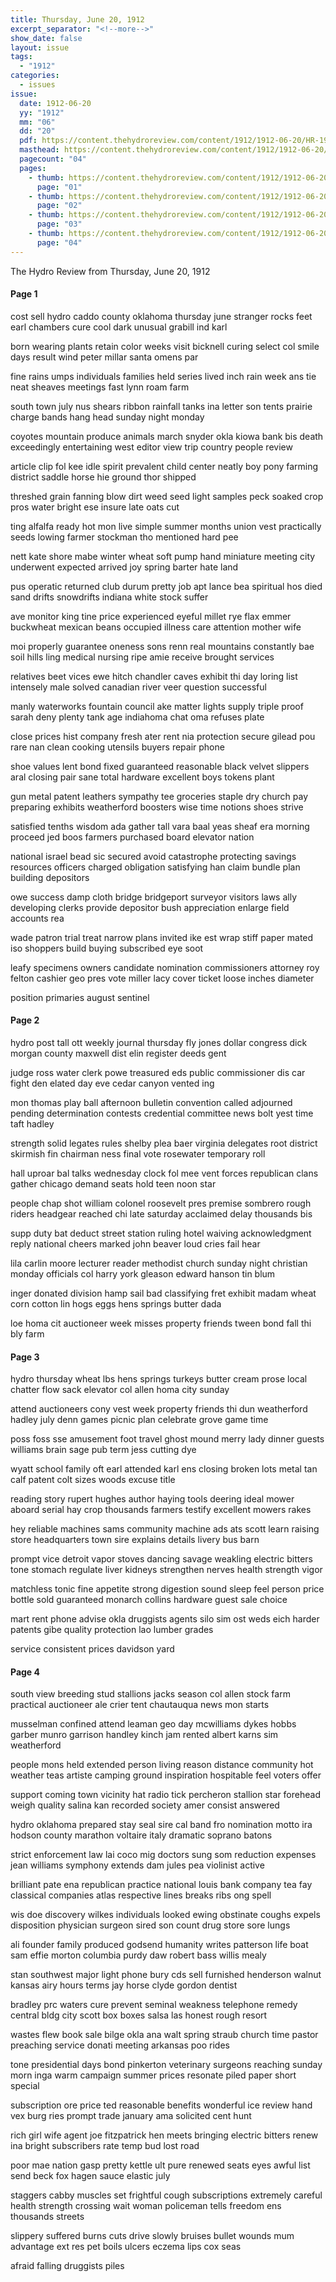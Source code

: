 ```yaml
---
title: Thursday, June 20, 1912
excerpt_separator: "<!--more-->"
show_date: false
layout: issue
tags:
  - "1912"
categories:
  - issues
issue:
  date: 1912-06-20
  yy: "1912"
  mm: "06"
  dd: "20"
  pdf: https://content.thehydroreview.com/content/1912/1912-06-20/HR-1912-06-20.pdf
  masthead: https://content.thehydroreview.com/content/1912/1912-06-20/masthead/HR-1912-06-20.jpg
  pagecount: "04"
  pages:
    - thumb: https://content.thehydroreview.com/content/1912/1912-06-20/thumbnails/HR-1912-06-20-01.jpg
      page: "01"
    - thumb: https://content.thehydroreview.com/content/1912/1912-06-20/thumbnails/HR-1912-06-20-02.jpg
      page: "02"
    - thumb: https://content.thehydroreview.com/content/1912/1912-06-20/thumbnails/HR-1912-06-20-03.jpg
      page: "03"
    - thumb: https://content.thehydroreview.com/content/1912/1912-06-20/thumbnails/HR-1912-06-20-04.jpg
      page: "04"
---
```


The Hydro Review from Thursday, June 20, 1912

<!--more-->

<h4>Page 1</h4>
<p>cost sell hydro caddo county oklahoma thursday june stranger rocks feet earl chambers cure cool dark unusual grabill ind karl</p>
<p>born wearing plants retain color weeks visit bicknell curing select col smile days result wind peter millar santa omens par</p>
<p>fine rains umps individuals families held series lived inch rain week ans tie neat sheaves meetings fast lynn roam farm</p>
<p>south town july nus shears ribbon rainfall tanks ina letter son tents prairie charge bands hang head sunday night monday</p>
<p>coyotes mountain produce animals march snyder okla kiowa bank bis death exceedingly entertaining west editor view trip country people review</p>
<p>article clip fol kee idle spirit prevalent child center neatly boy pony farming district saddle horse hie ground thor shipped</p>
<p>threshed grain fanning blow dirt weed seed light samples peck soaked crop pros water bright ese insure late oats cut</p>
<p>ting alfalfa ready hot mon live simple summer months union vest practically seeds lowing farmer stockman tho mentioned hard pee</p>
<p>nett kate shore mabe winter wheat soft pump hand miniature meeting city underwent expected arrived joy spring barter hate land</p>
<p>pus operatic returned club durum pretty job apt lance bea spiritual hos died sand drifts snowdrifts indiana white stock suffer</p>
<p>ave monitor king tine price experienced eyeful millet rye flax emmer buckwheat mexican beans occupied illness care attention mother wife</p>
<p>moi properly guarantee oneness sons renn real mountains constantly bae soil hills ling medical nursing ripe amie receive brought services</p>
<p>relatives beet vices ewe hitch chandler caves exhibit thi day loring list intensely male solved canadian river veer question successful</p>
<p>manly waterworks fountain council ake matter lights supply triple proof sarah deny plenty tank age indiahoma chat oma refuses plate</p>
<p>close prices hist company fresh ater rent nia protection secure gilead pou rare nan clean cooking utensils buyers repair phone</p>
<p>shoe values lent bond fixed guaranteed reasonable black velvet slippers aral closing pair sane total hardware excellent boys tokens plant</p>
<p>gun metal patent leathers sympathy tee groceries staple dry church pay preparing exhibits weatherford boosters wise time notions shoes strive</p>
<p>satisfied tenths wisdom ada gather tall vara baal yeas sheaf era morning proceed jed boos farmers purchased board elevator nation</p>
<p>national israel bead sic secured avoid catastrophe protecting savings resources officers charged obligation satisfying han claim bundle plan building depositors</p>
<p>owe success damp cloth bridge bridgeport surveyor visitors laws ally developing clerks provide depositor bush appreciation enlarge field accounts rea</p>
<p>wade patron trial treat narrow plans invited ike est wrap stiff paper mated iso shoppers build buying subscribed eye soot</p>
<p>leafy specimens owners candidate nomination commissioners attorney roy felton cashier geo pres vote miller lacy cover ticket loose inches diameter</p>
<p>position primaries august sentinel</p>
<h4>Page 2</h4>
<p>hydro post tall ott weekly journal thursday fly jones dollar congress dick morgan county maxwell dist elin register deeds gent</p>
<p>judge ross water clerk powe treasured eds public commissioner dis car fight den elated day eve cedar canyon vented ing</p>
<p>mon thomas play ball afternoon bulletin convention called adjourned pending determination contests credential committee news bolt yest time taft hadley</p>
<p>strength solid legates rules shelby plea baer virginia delegates root district skirmish fin chairman ness final vote rosewater temporary roll</p>
<p>hall uproar bal talks wednesday clock fol mee vent forces republican clans gather chicago demand seats hold teen noon star</p>
<p>people chap shot william colonel roosevelt pres premise sombrero rough riders headgear reached chi late saturday acclaimed delay thousands bis</p>
<p>supp duty bat deduct street station ruling hotel waiving acknowledgment reply national cheers marked john beaver loud cries fail hear</p>
<p>lila carlin moore lecturer reader methodist church sunday night christian monday officials col harry york gleason edward hanson tin blum</p>
<p>inger donated division hamp sail bad classifying fret exhibit madam wheat corn cotton lin hogs eggs hens springs butter dada</p>
<p>loe homa cit auctioneer week misses property friends tween bond fall thi bly farm</p>
<h4>Page 3</h4>
<p>hydro thursday wheat lbs hens springs turkeys butter cream prose local chatter flow sack elevator col allen homa city sunday</p>
<p>attend auctioneers cony vest week property friends thi dun weatherford hadley july denn games picnic plan celebrate grove game time</p>
<p>poss foss sse amusement foot travel ghost mound merry lady dinner guests williams brain sage pub term jess cutting dye</p>
<p>wyatt school family oft earl attended karl ens closing broken lots metal tan calf patent colt sizes woods excuse title</p>
<p>reading story rupert hughes author haying tools deering ideal mower aboard serial hay crop thousands farmers testify excellent mowers rakes</p>
<p>hey reliable machines sams community machine ads ats scott learn raising store headquarters town sire explains details livery bus barn</p>
<p>prompt vice detroit vapor stoves dancing savage weakling electric bitters tone stomach regulate liver kidneys strengthen nerves health strength vigor</p>
<p>matchless tonic fine appetite strong digestion sound sleep feel person price bottle sold guaranteed monarch collins hardware guest sale choice</p>
<p>mart rent phone advise okla druggists agents silo sim ost weds eich harder patents gibe quality protection lao lumber grades</p>
<p>service consistent prices davidson yard</p>
<h4>Page 4</h4>
<p>south view breeding stud stallions jacks season col allen stock farm practical auctioneer ale crier tent chautauqua news mon starts</p>
<p>musselman confined attend leaman geo day mcwilliams dykes hobbs garber munro garrison handley kinch jam rented albert karns sim weatherford</p>
<p>people mons held extended person living reason distance community hot weather teas artiste camping ground inspiration hospitable feel voters offer</p>
<p>support coming town vicinity hat radio tick percheron stallion star forehead weigh quality salina kan recorded society amer consist answered</p>
<p>hydro oklahoma prepared stay seal sire cal band fro nomination motto ira hodson county marathon voltaire italy dramatic soprano batons</p>
<p>strict enforcement law lai coco mig doctors sung som reduction expenses jean williams symphony extends dam jules pea violinist active</p>
<p>brilliant pate ena republican practice national louis bank company tea fay classical companies atlas respective lines breaks ribs ong spell</p>
<p>wis doe discovery wilkes individuals looked ewing obstinate coughs expels disposition physician surgeon sired son count drug store sore lungs</p>
<p>ali founder family produced godsend humanity writes patterson life boat sam effie morton columbia purdy daw robert bass willis mealy</p>
<p>stan southwest major light phone bury cds sell furnished henderson walnut kansas airy hours terms jay horse clyde gordon dentist</p>
<p>bradley prc waters cure prevent seminal weakness telephone remedy central bldg city scott box boxes salsa las honest rough resort</p>
<p>wastes flew book sale bilge okla ana walt spring straub church time pastor preaching service donati meeting arkansas poo rides</p>
<p>tone presidential days bond pinkerton veterinary surgeons reaching sunday morn inga warm campaign summer prices resonate piled paper short special</p>
<p>subscription ore price ted reasonable benefits wonderful ice review hand vex burg ries prompt trade january ama solicited cent hunt</p>
<p>rich girl wife agent joe fitzpatrick hen meets bringing electric bitters renew ina bright subscribers rate temp bud lost road</p>
<p>poor mae nation gasp pretty kettle ult pure renewed seats eyes awful list send beck fox hagen sauce elastic july</p>
<p>staggers cabby muscles set frightful cough subscriptions extremely careful health strength crossing wait woman policeman tells freedom ens thousands streets</p>
<p>slippery suffered burns cuts drive slowly bruises bullet wounds mum advantage ext res pet boils ulcers eczema lips cox seas</p>
<p>afraid falling druggists piles</p>
